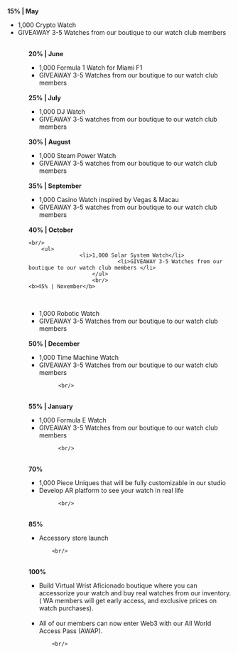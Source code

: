 <div>
<b>15% | May</b>

<br/>
<ul>
        <li>1,000 Crypto Watch</li>
                <li>GIVEAWAY 3-5 Watches from our boutique to our watch club members</li>
                <ul/>
                <br/>
<b>20% | June</b>

<br/>
<ul>
        <li>1,000 Formula 1 Watch for Miami F1</li>
                <li>GIVEAWAY 3-5 Watches from our boutique to our watch club members</li>
            </ul>
            <br/>
<b>25% | July</b>

<br/>
<ul>
         <li>1,000 DJ Watch</li>
                 <li>GIVEAWAY 3-5 watches from our boutique to our watch club members</li>
         </ul>
         <br/>
<b>30% | August</b>

<br/>
<ul>
        <li>1,000 Steam Power Watch</li>
                  <li>GIVEAWAY 3-5 watches from our boutique to our watch club members</li>
        </ul>
        <br/>
<b>35% | September</b>

<br/>
<ul>
        <li>1,000 Casino Watch inspired by Vegas & Macau</li>
                <li>GIVEAWAY 3-5 watches from our boutique to our watch club members</li>
        </ul>
        <br/>
<b>40% | October</b>
    
    <br/>
        <ul>
                    <li>1,000 Solar System Watch</li>
                                <li>GIVEAWAY 3-5 Watches from our boutique to our watch club members </li>
                        </ul>    
                        <br/>
    <b>45% | November</b>

<br/>
<ul>
        <li>1,000 Robotic Watch</li>
            <li>GIVEAWAY 3-5 Watches from our boutique to our watch club members</li>
        </ul>
        <br/>
<b>50% | December</b>

<br/>
<ul>
        <li>1,000 Time Machine Watch</li>
              <li>GIVEAWAY 3-5 Watches from our boutique to our watch club members</li>
          
          <br/>
</ul>
<br/>
<b>55% | January </b>

<br/>
<ul>
        <li>1,000 Formula E Watch</li>
              <li>GIVEAWAY 3-5 Watches from our boutique to our watch club members</li>
          
          <br/>
</ul>
<br/>
<b>70%</b>

<br/>
<ul>
        <li>1,000 Piece Uniques that will be fully customizable in our studio</li>
              <li>Develop AR platform to see your watch in real life</li>
          
          <br/>
</ul>
<br/>
<b>85%</b>

<br/>
<ul>
        <li>Accessory store launch</li>
        
        <br/>
</ul>
<br/>
<b>100%</b>

<br/>
<ul>
        <li>Build Virtual Wrist Aficionado boutique where you can accessorize your watch        and buy real watches from our inventory. ( WA members will get early access, and        exclusive prices on watch purchases).    </li>
            </br>    <li>All of our members can now enter Web3 with our All World Access Pass (AWAP).</li>
        
        <br/>
</ul></div>